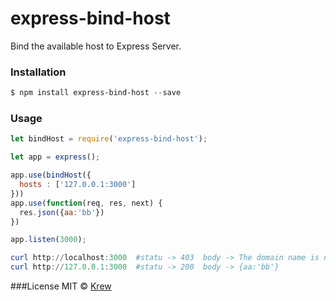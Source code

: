 # express-bind-host
Bind the available  host to Express Server.


### Installation
```powershell
$ npm install express-bind-host --save
```

### Usage
```javascript
let bindHost = require('express-bind-host');

let app = express();

app.use(bindHost({
  hosts : ['127.0.0.1:3000']
}))
app.use(function(req, res, next) {
  res.json({aa:'bb'})
})

app.listen(3000);
```

```powershell
curl http://localhost:3000  #statu -> 403  body -> The domain name is not bound!
curl http://127.0.0.1:3000  #statu -> 200  body -> {aa:'bb'}
```

###License
MIT  © [Krew](https://github.com/t2krew)